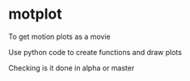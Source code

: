 # motplot
To get motion plots as a movie

Use python code to create functions and draw plots

Checking is it done in alpha or master